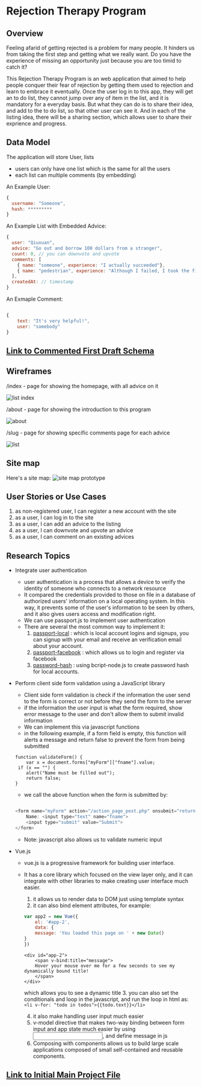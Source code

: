 # Rejection Therapy Program

## Overview

Feeling afarid of getting rejected is a problem for many people. It hinders us from taking the first step and getting what we really want. Do you have the experience of missing an opportunity just because you are too timid to catch it?

This Rejection Therapy Program is an web application that aimed to help people conquer their fear of rejection by getting them used to rejection and learn to embrace it eventually. Once the user log in to this app, they will get an to do list, they cannot jump over any of item in the list, and it is mandatory for a everyday basis. But what they can do is to share their idea, and add to the to do list, so that other user can see it. And in each of the listing idea, there will be a sharing section, which allows user to share their exprience and progress.




## Data Model

The application will store User, lists

* users can only have one list which is the same for all the users
* each list can multiple comments (by embedding)


An Example User:

```javascript
{
  username: "Someone",
  hash: *********
}

```

An Example List with Embedded Advice:

```javascript
{
  user: "Qiuxuan",
  advice: "Go out and borrow 100 dollars from a stranger",
  count: 0, // you can downvote and upvote
  comments: [
    { name: "someone", experience: "I actually succeeded"},
    { name: "pedestrian", experience: "Although I failed, I took the first step at least"}
  ],
  createdAt: // timestamp
}
```
An Exmaple Comment:

``` javascript

{
	text: "It's very helpful!",
	user: "somebody"
}
```


## [Link to Commented First Draft Schema](db.js) 



## Wireframes


/index - page for showing the homepage, with all advice on it

![list index](documentation/index.png)

/about - page for showing the introduction to this program

![about](documentation/about.png)

/slug - page for showing specific comments page for each advice

![list](documentation/comments.png)

## Site map


Here's a site map:
![site map prototype](documentation/sitemap.png)

## User Stories or Use Cases

1. as non-registered user, I can register a new account with the site
2. as a user, I can log in to the site
3. as a user, I can add an advice to the listing
4. as a user, I can downvote and upvote an advice
5. as a user, I can comment on an existing advices


## Research Topics



* Integrate user authentication
	* user authentication is a process  that allows a device to verify the identity of someone who connects to a network resource
	* It compared the credentials provided  to those on file in a database of authorized users' information on a local operating system. In this way, it prevents some of the user's information to be seen by others, and it also gives users access and modification right.
	* We can use passport.js to implement user authentication
	* There are several the most common way to implement it:
		1. [passport-local](https://github.com/jaredhanson/passport-local) : which is local account logins and signups, you can signup with your email and receive an verification email about your account. 
		2. [passport-facebook](https://github.com/jaredhanson/passport-facebook) : which allows us to login and register via facebook
		3. [password-hash](https://github.com/shaneGirish/bcrypt-nodejs) : using bcript-node.js to create password hash for local accounts.
		
* Perform client side form validation using a JavaScript library
    * Client side form validation is check if the information the user send to the form is correct or not before they send the form to the server
    * if the information the user input is what the form required, show error message to the user and don't allow them to submit invalid information
    * We can implement this via javascript functions
    * in the following example, if a form field is empty, this function will alerts a message and return false to prevent the form from being submitted
   	``` javascripy
   	function validateForm() {
    	var x = document.forms["myForm"]["fname"].value;
   	 if (x == "") {
        alert("Name must be filled out");
        return false;
    }

   	```
   	* we call the above function when the form is submitted by:
   	``` javascript

   	<form name="myForm" action="/action_page_post.php" onsubmit="return validateForm()" method="post">
		Name: <input type="text" name="fname">
		<input type="submit" value="Submit">
	</form>


   	```

   	* Note: javascript also allows us to validate numeric input
 * Vue.js
 	* vue.js is a progressive framework for building user interface. 
 	* It has a core library which focused on the view layer only, and it can integrate with other libraries to make creating user interface much easier. 
 		1. it allows us to render data to DOM just using template syntax
 		2. it can also bind element attributes, for example:
 		``` javascript
 		var app2 = new Vue({
 			el: '#app-2',
  			data: {
    		message: 'You loaded this page on ' + new Date()
  		}
		})
 		```
 		```
 		<div id="app-2">
  			<span v-bind:title="message">
    		Hover your mouse over me for a few seconds to see my dynamically bound title!
  			</span>
		</div>
 		```	
 		which allows you to see a dynamic title
 		3. you can also set the conditionals and loop in the javascript, and run the loop in html as:
 		``` <li v-for: "todo in todos">{{todo.text}}</li> ```

 		4. it also make handling user input much easier
 		5. v-model directive that makes two-way binding between form input and app state much easier by using <input v-model="message">, and define message in js
 		6. Composing with components allows us to build large scale applications composed of small self-contained and reusable components.





## [Link to Initial Main Project File](app.js) 


